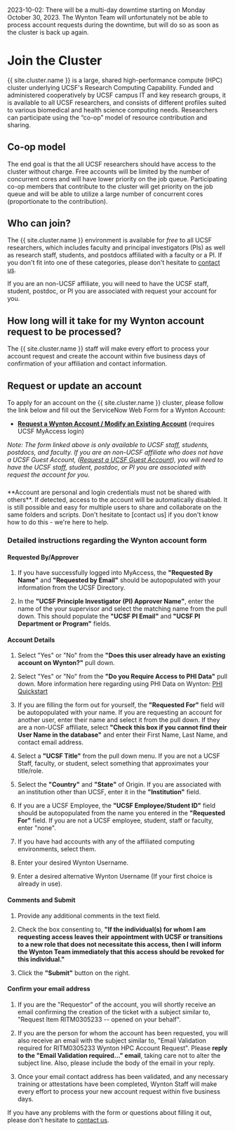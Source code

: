 <div class="alert alert-warning" role="alert" style="margin-top: 3ex" markdown="
1">
2023-10-02: There will be a multi-day downtime starting on Monday October 30, 2023. The Wynton Team will unfortunately not be able to process account requests during the downtime, but will do so as soon as the cluster is back up again.
</div>


# Join the Cluster

{{ site.cluster.name }} is a large, shared high-performance compute (HPC) cluster underlying UCSF's Research Computing Capability. Funded and administered cooperatively by UCSF campus IT and key research groups, it is available to all UCSF researchers, and consists of different profiles suited to various biomedical and health science computing needs. Researchers can participate using the “co-op” model of resource contribution and sharing.


## Co-op model

The end goal is that the all UCSF researchers should have access to the cluster without charge.  Free accounts will be limited by the number of concurrent cores and will have lower priority on the job queue.  Participating co-op members that contribute to the cluster will get priority on the job queue and will be able to utilize a large number of concurrent cores (proportionate to the contribution).


## Who can join?

The {{ site.cluster.name }} environment is available for _free_ to all UCSF researchers, which includes faculty and principal investigators (PIs) as well as research staff, students, and postdocs affiliated with a faculty or a PI.  If you don't fit into one of these categories, please don't hesitate to [contact us].

If you are an non-UCSF affiliate, you will need to have the UCSF staff, student, postdoc, or PI you are associated with request your account for you.


## How long will it take for my Wynton account request to be processed?

The {{ site.cluster.name }} staff will make every effort to process your account request and create the account within five business days of confirmation of your affiliation and contact information.


## Request or update an account

To apply for an account on the {{ site.cluster.name }} cluster, please follow the link below and fill out the ServiceNow Web Form for a Wynton Account:

* **[Request a Wynton Account / Modify an Existing Account](https://ucsf.service-now.com/ucsfit?id=ucsf_sc_cat_item&sys_id=68f9651f1bf47c50683e0ed8624bcbac&sysparm_category=40c0305b7b92d000e2dc8180984d4d9f)** (requires UCSF MyAccess login)

_Note: The form linked above is only available to UCSF staff, students, postdocs, and faculty. If you are an non-UCSF affiliate who does not have a UCSF Guest Account, ([Request a UCSF Guest Account](https://wiki.library.ucsf.edu/display/IAM/Guest+Accounts)), you will need to have the UCSF staff, student, postdoc, or PI you are associated with request the account for you._

<div class="alert alert-danger" role="alert" style="margin-top: 3ex" markdown="1">
**Account are personal and login credentials must not be shared with others**. If detected, access to the account will be automatically disabled.  It is still possible and easy for multiple users to share and collaborate on the same folders and scripts.  Don't hesitate to [contact us] if you don't know how to do this - we're here to help.
</div>

### Detailed instructions regarding the Wynton account form

#### Requested By/Approver

1. If you have successfully logged into MyAccess, the **"Requested By Name"** and **"Requested by Email"** should be autopopulated with your information from the UCSF Directory.

2. In the **"UCSF Principle Investigator (PI) Approver Name"**, enter the name of the your supervisor and select the matching name from the pull down. This should populate the **"UCSF PI Email"** and **"UCSF PI Department or Program"** fields.

#### Account Details

1. Select "Yes" or "No" from the **"Does this user already have an existing account on Wynton?"** pull down.

2. Select "Yes" or "No" from the **"Do you Require Access to PHI Data"** pull down. More information here regarding using PHI Data on Wynton: [PHI Quickstart](/hpc/get-started/phi-quickstart.html)

3. If you are filling the form out for yourself, the **"Requested For"** field will be autopopulated with your name.  If you are requesting an account for another user, enter their name and select it from the pull down.  If they are a non-UCSF affiliate, select **"Check this box if you cannot find their User Name in the database"** and enter their First Name, Last Name, and contact email address.

4. Select a **"UCSF Title"** from the pull down menu. If you are not a UCSF Staff, faculty, or student, select something that approximates your title/role.

5. Select the **"Country"** and **"State"** of Origin. If you are associated with an institution other than UCSF, enter it in the **"Institution"** field.

6. If you are a UCSF Employee, the **"UCSF Employee/Student ID"** field should be autopopulated from the name you entered in the **"Requested For"** field. If you are not a UCSF employee, student, staff or faculty, enter "none".

7. If you have had accounts with any of the affiliated computing environments, select them.

8. Enter your desired Wynton Username.

9. Enter a desired alternative Wynton Username (If your first choice is already in use).


#### Comments and Submit

1. Provide any additional comments in the text field.

2. Check the box consenting to, **"If the individual(s) for whom I am requesting access leaves their appointment with UCSF or transitions to a new role that does not necessitate this access, then I will inform the Wynton Team immediately that this access should be revoked for this individual."**

3. Click the **"Submit"** button on the right.


#### Confirm your email address

1. If you are the "Requestor" of the account, you will shortly receive an email confirming the creation of the ticket with a subject similar to, "Request Item RITM0305233 -- opened on your behalf".

2. If you are the person for whom the account has been requested, you will also receive an email with the subject similar to, "Email Validation required for RITM0305233 Wynton HPC Account Request".  Please **reply to the "Email Validation required..." email**, taking care not to alter the subject line. Also, please include the body of the email in your reply.

3. Once your email contact address has been validated, and any necessary training or attestations have been completed, Wynton Staff will make every effort to process your new account request within five business days.

If you have any problems with the form or questions about filling it out, please don't hesitate to [contact us].

[contact us]: /hpc/support/index.html

